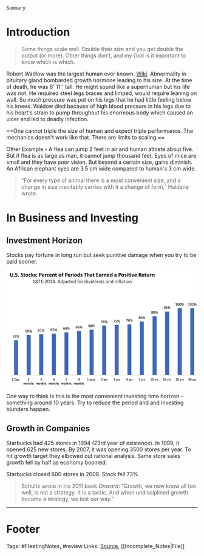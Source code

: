`Summary`

# Introduction
> Some things scale well. Double their size and you get double the output (or more). Other things don’t, and my God is it important to know which is which.

Robert Wadlow was the largest human ever known. [Wiki](https://en.wikipedia.org/wiki/Robert_Wadlow). Abnormality in pituitary gland bombarded growth hormone leading to his size. At the time of death, he was 8' 11'' tall. He might sound like a superhuman but his life was not. He required steel legs braces and limped, would require leaning on wall. So much pressure was put on his legs that he had little feeling below his knees. Waldow died because of high blood pressure in his legs due to  his heart's strain to pump throughout his enormous body which caused an ulcer and led to deadly infection.

==One cannot triple the size of human and expect triple performance. The mechanics doesn't work like that. There are limits to scaling.==

Other Example - A flea can jump 2 feet in air and human athlete about five. But if flea is as large as man, it cannot jump thousand feet. Eyes of mice are small and they have poor vision. But beyond a certain size, gains diminish. An African elephant eyes are 3.5 cm wide compared to human's 3 cm wide.

>“For every type of animal there is a most convenient size, and a change in size inevitably carries with it a change of form,” Haldane wrote.

# In Business and Investing
## Investment Horizon
Stocks pay fortune in long run but seek punitive damage when you try to be paid sooner.

![Percent of Periods that earned a positive Return](https://github.com/hashxim/hconMD/blob/master/work_md/Obsidian/Resources/Percent%20period%20earned%20+ve%20return.png?raw=true)

One way to think is this is the most convenient investing time horizon - something around 10 years. Try to reduce the period and and investing blunders happen.

## Growth in Companies
Starbucks had 425 stores in 1994 (23rd year of existence). In 1999, it opened 625 new stores. By 2007, it was opening 3500 stores per year. To hit growth target they elbowed out rational analysis. Same store sales growth fell by half as economy boomed.

Starbucks closed 600 stores in 2008. Stock fell 73%.

>Schultz wrote in his 2011 book _Onward_: “Growth, we now know all too well, is not a strategy. It is a tactic. And when undisciplined growth became a strategy, we lost our way.”



---
# Footer

Tags: #FleetingNotes, #review 
Links: 
[Source](https://www.collaborativefund.com/blog/too-much-too-soon-too-fast/), [[Incomplete_Notes|File]]

<!--stackedit_data:
eyJoaXN0b3J5IjpbMTIzOTkzODAyLDU1NzgwMjc1NSwtMTUyOD
QyOTY4NSwyMDg3NDQ1MDYzLC0xMDQ5MTgwNjQ4XX0=
-->